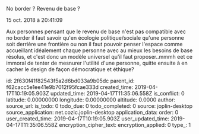 No border ? Revenu de base ?

15 oct. 2018 à 20:41:09

Aux personnes pensant que le revenu de base n\'est pas compatible avec
no border il faut savoir qu\'en écologie politique/sociale qu\'une
personne soit derrière une frontière ou non il faut pouvoir penser
l\'espace comme accueillant idéalement chaque personne avec au mieux les
besoins de base résolus, et c\'est donc un modèle universel qu\'il faut
proposer..mmmh eet ce immoral de tenter de mesnurer l\'utilité d\'une
personne, quitte ensuite à en cacher le design de façon démocratique et
éthique?


id: 2f630f41f82543f5a2d6bd033a9b05dc
parent_id: f62cacc5e1ee41e9b7012f95fcae333d
created_time: 2019-04-17T10:19:05.903Z
updated_time: 2019-04-17T11:35:06.558Z
is_conflict: 0
latitude: 0.00000000
longitude: 0.00000000
altitude: 0.0000
author: 
source_url: 
is_todo: 0
todo_due: 0
todo_completed: 0
source: joplin-desktop
source_application: net.cozic.joplin-desktop
application_data: 
order: 0
user_created_time: 2019-04-17T10:19:05.903Z
user_updated_time: 2019-04-17T11:35:06.558Z
encryption_cipher_text: 
encryption_applied: 0
type_: 1